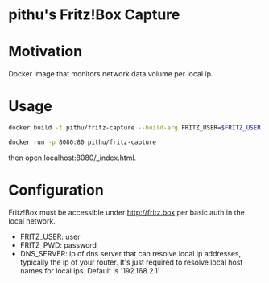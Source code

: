 pithu's Fritz!Box Capture
==================

# Motivation

Docker image that monitors network data volume per local ip. 

# Usage

```bash
docker build -t pithu/fritz-capture --build-arg FRITZ_USER=$FRITZ_USER --build-arg FRITZ_PWD=$FRITZ_PWD --build-arg DNS_SERVER=DNS_SERVER .
```
```bash
docker run -p 8080:80 pithu/fritz-capture
```

then open localhost:8080/_index.html.
 
# Configuration

Fritz!Box must be accessible under http://fritz.box per basic auth in the local network.

- FRITZ_USER: user
- FRITZ_PWD: password
- DNS_SERVER: ip of dns server that can resolve local ip addresses, 
  typically the ip of your router. It's just required to resolve local host names for local ips.
  Default is '192.168.2.1'
